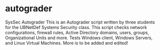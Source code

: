 # autograder
SysSec Autograder
This is an Autograder script written by three students for the UBNetDef Systems Security class. This script checks network configurations, firewall rules, Active Directory domains, users, groups, Organizational Units and more. Tests Windows client, Windows Servers, and Linux Virtual Machines. More is to be added and edited!
